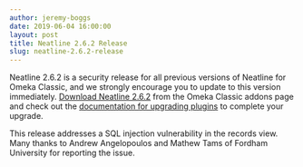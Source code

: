 ```yaml
---
author: jeremy-boggs
date: 2019-06-04 16:00:00
layout: post
title: Neatline 2.6.2 Release
slug: neatline-2.6.2-release
---
```


Neatline 2.6.2 is a security release for all previous versions of Neatline for Omeka Classic, and we strongly encourage you to update to this version immediately. [Download Neatline 2.6.2](https://omeka.org/classic/plugins/Neatline/) from the Omeka Classic addons page and check out the [documentation for upgrading plugins](https://omeka.org/classic/docs/Admin/Adding_and_Managing_Plugins/#upgrading-plugins) to complete your upgrade.

This release addresses a SQL injection vulnerability in the records view. Many thanks to Andrew Angelopoulos and Mathew Tams of Fordham University for reporting the issue.
